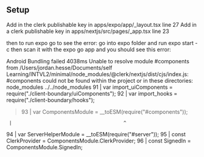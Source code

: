 ## Setup

Add in the clerk publishable key in apps/expo/app/\_layout.tsx line 27
Add in a clerk publishable key in apps/nextjs/src/pages/\_app.tsx line 23

then to run expo go to see the error:
go into expo folder and run
expo start -c
then scan it with the expo go app and you should see this error:

Android Bundling failed 4038ms
Unable to resolve module #components from /Users/jordan.hesse/Documents/self Learning/INTVL2/minimal/node_modules/@clerk/nextjs/dist/cjs/index.js: #components could not be found within the project or in these directories:
node_modules
../../node_modules
91 | var import_uiComponents = require("./client-boundary/uiComponents");
92 | var import_hooks = require("./client-boundary/hooks");

> 93 | var ComponentsModule = \_\_toESM(require("#components"));

     |                                         ^

94 | var ServerHelperModule = \_\_toESM(require("#server"));
95 | const ClerkProvider = ComponentsModule.ClerkProvider;
96 | const SignedIn = ComponentsModule.SignedIn;
